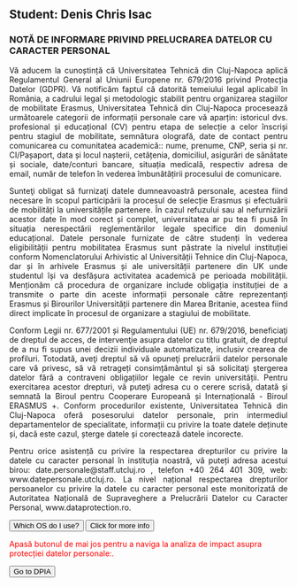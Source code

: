 <h2>Student: Denis Chris Isac</h2>

<h3>NOTĂ DE INFORMARE PRIVIND PRELUCRAREA DATELOR CU CARACTER PERSONAL</h3>

<p align="justify"> Vă aducem la cunoștință că Universitatea Tehnică din Cluj-Napoca aplică Regulamentul General al Uniunii Europene nr. 679/2016 privind Protecția Datelor (GDPR). Vă notificăm faptul că datorită temeiului legal aplicabil în România, a cadrului legal și metodologic stabilit pentru organizarea stagiilor de mobilitate Erasmus,  Universitatea Tehnică din Cluj-Napoca procesează următoarele categorii de informații personale care vă aparțin: istoricul dvs. profesional și educațional (CV) pentru etapa de selecție a celor înscriși pentru stagiul de mobilitate,  semnătura olografă, date de contact pentru comunicarea cu comunitatea academică:: nume, prenume, CNP, seria și nr. CI/Pașaport, data și locul nașterii, cetățenia, domiciliul, asigurări de sănătate și sociale, date/conturi bancare, situația medicală, respectiv adresa de email, număr de telefon în vederea îmbunătățirii procesului de comunicare. </p>

<p align="justify">Sunteţi obligat să furnizaţi datele dumneavoastră personale, acestea fiind necesare în scopul participării la procesul de selecție Erasmus și efectuării de mobilități la universitățile partenere. În cazul refuzului sau al nefurnizării acestor date în mod corect și complet, universitatea ar pu tea fi pusă în situația nerespectării reglementărilor legale specifice din domeniul educațional. Datele personale furnizate de către studenți în vederea eligibilității pentru mobilitatea Erasmus sunt păstrate la nivelul instituției conform Nomenclatorului Arhivistic al Universității Tehnice din Cluj-Napoca, dar și în arhivele Erasmus și ale universității partenere din UK unde studentul își va desfășura activitatea academică pe perioada mobilității.  Menționăm că procedura de organizare include obligația instituției de a transmite o parte din aceste informații personale către reprezentanți Erasmus și Birourilor Universității partenere din Marea Britanie, acestea fiind direct implicate în procesul de organizare a stagiului de mobilitate. </p>
 
<p align="justify">Conform Legii nr. 677/2001 și Regulamentului (UE) nr. 679/2016, beneficiaţi de dreptul de acces, de intervenţie asupra datelor cu titlu gratuit, de dreptul de a nu fi supus unei decizii individuale automatizate, inclusiv crearea de profiluri. Totodată, aveţi dreptul să vă opuneţi prelucrării datelor personale care vă privesc, să vă retrageți consimțământul şi să solicitaţi ştergerea datelor fără a contraveni obligațiilor legale ce revin universității. Pentru exercitarea acestor drepturi, vă puteţi adresa cu o cerere scrisă, datată şi semnată la Biroul pentru Cooperare Europeană și Internațională - Biroul ERASMUS +. Conform procedurilor existente, Universitatea Tehnică din Cluj-Napoca oferă posesorului datelor personale, prin intermediul departamentelor de specialitate, informații cu privire la toate datele deținute și, dacă este cazul, șterge datele și corectează datele incorecte. </p>

<p align="justify">Pentru orice asistență cu privire la respectarea drepturilor cu privire la datele cu caracter personal în instituția noastră, vă puteți adresa acestui birou: date.personale@staff.utcluj.ro , telefon +40 264 401 309, web: www.datepersonale.utcluj.ro. La nivel național respectarea drepturilor persoanelor cu privire la datele cu caracter personal este monitorizată de Autoritatea Națională de Supraveghere a Prelucrării Datelor cu Caracter Personal, www.dataprotection.ro.
</p>

<input type="button" class="inline" onclick="findOS()" value="Which OS do I use?">
<input type="button" class="inline" onclick="showDiv()" value="Click for more info">

<div id="example">
<script type="text/javascript">
txt = "<p>Browser CodeName: " + navigator.appCodeName + "</p>";
txt+= "<p>Browser Name: " + navigator.appName + "</p>";
txt+= "<p>Browser Version: " + navigator.appVersion + "</p>";
txt+= "<p>Cookies Enabled: " + navigator.cookieEnabled + "</p>";
txt+= "<p>Platform: " + navigator.platform + "</p>";
txt+= "<p>User-agent header: " + navigator.userAgent + "</p>";
document.getElementById("example").innerHTML=txt;
</script>
</div>

<script>
function showDiv() {
  var x = document.getElementById("example");
  if (x.style.display === "none") {
    x.style.display = "block";
  } else {
    x.style.display = "none";
  }
}
</script>

<p style="color:red;">Apasă butonul de mai jos pentru a naviga la analiza de impact asupra protecției datelor personale:.</p>

<input type="button" onclick="location.href='https://didatec-my.sharepoint.com/:w:/g/personal/isac_so_denis_utcluj_didatec_ro/EW1OYyVtP31IilO-kWNaXnMBHhmWMq72B8NWx52OPrZuig?email=Isac.So.Denis%40utcluj.didatec.ro&e=svoCvG';" value="Go to DPIA" />

<script>
function findOS(){ 
var OSName="Unknown OS";
if (navigator.appVersion.indexOf("Win")!=-1) OSName="Windows";
if (navigator.appVersion.indexOf("Mac")!=-1) OSName="MacOS";
if (navigator.appVersion.indexOf("X11")!=-1) OSName="UNIX";
if (navigator.appVersion.indexOf("Linux")!=-1) OSName="Linux";
alert('Your OS: '+OSName);
}
</script>
<html>
<head>
<script>
function setCookie(cname,cvalue,exdays) {
  var d = new Date();
  d.setTime(d.getTime() + (exdays*24*60*60*1000));
  var expires = "expires=" + d.toGMTString();
  document.cookie = cname + "=" + cvalue + ";" + expires + ";path=/";
}

function getCookie(cname) {
  var name = cname + "=";
  var decodedCookie = decodeURIComponent(document.cookie);
  var ca = decodedCookie.split(';');
  for(var i = 0; i < ca.length; i++) {
    var c = ca[i];
    while (c.charAt(0) == ' ') {
      c = c.substring(1);
    }
    if (c.indexOf(name) == 0) {
      return c.substring(name.length, c.length);
    }
  }
  return "";
}

function checkCookie() {
  var user=getCookie("username");
  if (user != "") {
    alert("Welcome back, " + user + "!");
  } else {
     user = prompt("We have cookies! Please enter your name:","");
     if (user != "" && user != null) {
       setCookie("username", user, 30);
     }
  }
}
</script>
</head>

<body onload="checkCookie()"></body>

</html>
